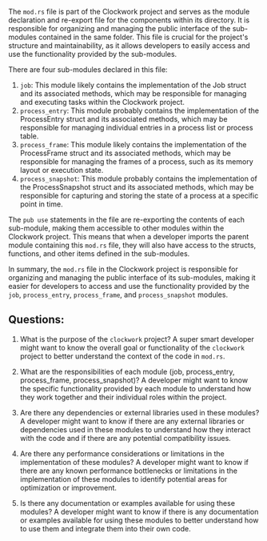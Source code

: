 The `mod.rs` file is part of the Clockwork project and serves as the module declaration and re-export file for the components within its directory. It is responsible for organizing and managing the public interface of the sub-modules contained in the same folder. This file is crucial for the project's structure and maintainability, as it allows developers to easily access and use the functionality provided by the sub-modules.

There are four sub-modules declared in this file:

1. `job`: This module likely contains the implementation of the Job struct and its associated methods, which may be responsible for managing and executing tasks within the Clockwork project.
2. `process_entry`: This module probably contains the implementation of the ProcessEntry struct and its associated methods, which may be responsible for managing individual entries in a process list or process table.
3. `process_frame`: This module likely contains the implementation of the ProcessFrame struct and its associated methods, which may be responsible for managing the frames of a process, such as its memory layout or execution state.
4. `process_snapshot`: This module probably contains the implementation of the ProcessSnapshot struct and its associated methods, which may be responsible for capturing and storing the state of a process at a specific point in time.

The `pub use` statements in the file are re-exporting the contents of each sub-module, making them accessible to other modules within the Clockwork project. This means that when a developer imports the parent module containing this `mod.rs` file, they will also have access to the structs, functions, and other items defined in the sub-modules.

In summary, the `mod.rs` file in the Clockwork project is responsible for organizing and managing the public interface of its sub-modules, making it easier for developers to access and use the functionality provided by the `job`, `process_entry`, `process_frame`, and `process_snapshot` modules.

## Questions:

1. What is the purpose of the `clockwork` project?
   A super smart developer might want to know the overall goal or functionality of the `clockwork` project to better understand the context of the code in `mod.rs`.

2. What are the responsibilities of each module (job, process_entry, process_frame, process_snapshot)?
   A developer might want to know the specific functionality provided by each module to understand how they work together and their individual roles within the project.

3. Are there any dependencies or external libraries used in these modules?
   A developer might want to know if there are any external libraries or dependencies used in these modules to understand how they interact with the code and if there are any potential compatibility issues.

4. Are there any performance considerations or limitations in the implementation of these modules?
   A developer might want to know if there are any known performance bottlenecks or limitations in the implementation of these modules to identify potential areas for optimization or improvement.

5. Is there any documentation or examples available for using these modules?
   A developer might want to know if there is any documentation or examples available for using these modules to better understand how to use them and integrate them into their own code.
